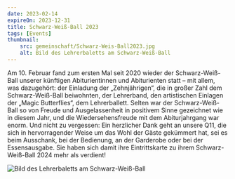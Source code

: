 ```yaml
---
date: 2023-02-14
expireOn: 2023-12-31
title: Schwarz-Weiß-Ball 2023
tags: [Events]
thumbnail: 
    src: gemeinschaft/Schwarz-Weis-Ball2023.jpg
    alt: Bild des Lehrerbaletts am Schwarz-Weiß-Ball
---
```



Am 10. Februar fand zum ersten Mal seit 2020 wieder der Schwarz-Weiß-Ball unserer künftigen Abiturientinnen und Abiturienten statt – mit allem, was dazugehört: der Einladung der „Zehnjährigen“, die in großer Zahl dem Schwarz-Weiß-Ball beiwohnten, der Lehrerband, den artistischen Einlagen der „Magic Butterflies“, dem Lehrerballett. 
Selten war der Schwarz-Weiß-Ball so von Freude und Ausgelassenheit in positivem Sinne gezeichnet wie in diesem Jahr, und die Wiedersehensfreude mit dem Abiturjahrgang war enorm.
Und nicht zu vergessen: Ein herzlicher Dank geht an unsere Q11, die sich in hervorragender Weise um das Wohl der Gäste gekümmert hat, sei es beim Ausschank, bei der Bedienung, an der Garderobe oder bei der Essensausgabe. Sie haben sich damit ihre Eintrittskarte zu ihrem Schwarz-Weiß-Ball 2024 mehr als verdient!

![Bild des Lehrerbaletts am Schwarz-Weiß-Ball](/images/gemeinschaft/Schwarz-Weiss-Ball2023.jpg)